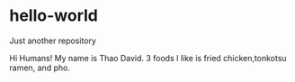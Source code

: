 # hello-world
Just another repository

Hi Humans!
My name is Thao David. 3 foods I like is fried chicken,tonkotsu ramen, and pho. 
